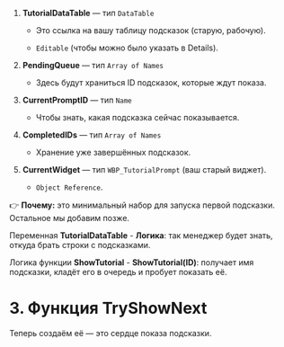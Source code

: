 1. **TutorialDataTable** — тип `DataTable`
    
    - Это ссылка на вашу таблицу подсказок (старую, рабочую).
        
    - `Editable` (чтобы можно было указать в Details).
        
2. **PendingQueue** — тип `Array of Names`
    
    - Здесь будут храниться ID подсказок, которые ждут показа.
        
3. **CurrentPromptID** — тип `Name`
    
    - Чтобы знать, какая подсказка сейчас показывается.
        
4. **CompletedIDs** — тип `Array of Names`
    
    - Хранение уже завершённых подсказок.
        
5. **CurrentWidget** — тип `WBP_TutorialPrompt` (ваш старый виджет).
    
    - `Object Reference`.
        

👉 **Почему:** это минимальный набор для запуска первой подсказки. Остальное мы добавим позже.

Переменная **TutorialDataTable** - **Логика**: так менеджер будет знать, откуда брать строки с подсказками.

Логика функции **ShowTutorial** - **ShowTutorial(ID)**: получает имя подсказки, кладёт его в очередь и пробует показать её.

# 3. Функция **TryShowNext**

Теперь создаём её — это сердце показа подсказки.